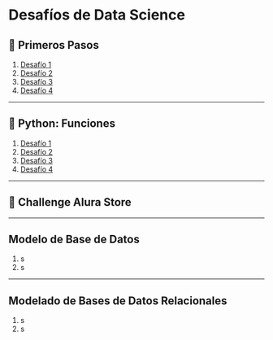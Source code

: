 # Desafíos de Data Science 

## 🧪 Primeros Pasos
1. [Desafío 1](./PrimerosPasos/Desafio__1.ipynb)
2. [Desafío 2](./PrimerosPasos/Desafio__2.ipynb)
3. [Desafío 3](./PrimerosPasos/Desafio__3.ipynb)
4. [Desafío 4](./PrimerosPasos/Desafio__4.ipynb)
   
---

## 🐍 Python: Funciones
1. [Desafío 1](./PythonFunciones/Desafio__1.ipynb)
2. [Desafío 2](./PythonFunciones/Desafio__2.ipynb)
3. [Desafío 3](./PythonFunciones/Desafio__3.ipynb)
4. [Desafío 4](./PythonFunciones/Desafio__4.ipynb)

---

## 🎲 Challenge Alura Store
---
## Modelo de Base de Datos

1. s
2. s

---
## Modelado de Bases de Datos Relacionales
1. s
2. s



